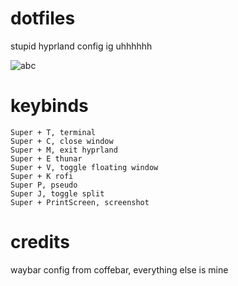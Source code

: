 # dotfiles

stupid hyprland config ig uhhhhhh

![abc](https://cdn.discordapp.com/attachments/1254386999117353052/1272218528916967546/20240811_17h33m53s_grim.png?ex=66c60ad5&is=66c4b955&hm=2e0b82c672c82de0c24136a1d8eb8e0c3f411f8d29db451c0e07e35d217950c9&)

# keybinds

```
Super + T, terminal
Super + C, close window
Super + M, exit hyprland
Super + E thunar
Super + V, toggle floating window
Super + K rofi
Super P, pseudo
Super J, toggle split
Super + PrintScreen, screenshot
```

# credits

waybar config from coffebar, everything else is mine
